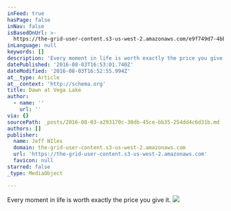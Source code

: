 ```yaml
---
inFeed: true
hasPage: false
inNav: false
isBasedOnUrl: >-
  https://the-grid-user-content.s3-us-west-2.amazonaws.com/e9f749d7-4bb5-4c00-8254-4a025d7fa4a1.jpg
inLanguage: null
keywords: []
description: 'Every moment in life is worth exactly the price you give it. '
datePublished: '2016-08-03T16:53:01.740Z'
dateModified: '2016-08-03T16:52:55.994Z'
at__type: Article
at__context: 'http://schema.org'
title: Dawn at Vega Lake
author:
  - name: ''
    url: ''
via: {}
sourcePath: _posts/2016-08-03-a293170c-30db-45ce-bb35-254dd4c6d31b.md
authors: []
publisher:
  name: Jeff NIles
  domain: the-grid-user-content.s3-us-west-2.amazonaws.com
  url: 'https://the-grid-user-content.s3-us-west-2.amazonaws.com'
  favicon: null
starred: false
_type: MediaObject

---
```

Every moment in life is worth exactly the price you give it. ![](https://the-grid-user-content.s3-us-west-2.amazonaws.com/e9f749d7-4bb5-4c00-8254-4a025d7fa4a1.jpg)